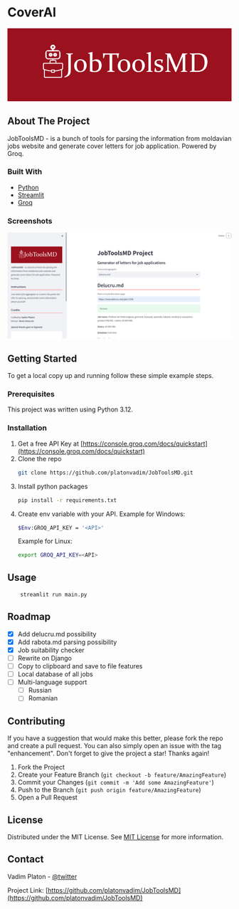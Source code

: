  # CoverAI
 ![Product Screenshot](client/images/logo.png)
 ## About The Project

JobToolsMD - is a bunch of tools for parsing the information from moldavian jobs website and generate cover letters for job application. Powered by Groq.

 ### Built With

- [Python](https://www.python.org/)
- [Streamlit](https://streamlit.io/)
- [Groq](https://groq.com/)

 ### Screenshots
 ![Product Screenshot](client/images/Screenshot-1.png)
 ## Getting Started

To get a local copy up and running follow these simple example steps.
 ### Prerequisites

This project was written using Python 3.12.

 ### Installation

1. Get a free API Key at [https://console.groq.com/docs/quickstart](https://console.groq.com/docs/quickstart)
2. Clone the repo
   ```sh
   git clone https://github.com/platonvadim/JobToolsMD.git
   ```
3. Install python packages
   ```sh
   pip install -r requirements.txt
   ```
4. Create env variable with your API. Example for Windows:
    ```sh
    $Env:GROQ_API_KEY = '<API>'
    ```
    Example for Linux:
    ```sh
    export GROQ_API_KEY=<API>
    ```
 ## Usage

```sh
    streamlit run main.py
```

 ## Roadmap

- [x] Add delucru.md possibility
- [x] Add rabota.md parsing possibility
- [x] Job suitability checker
- [ ] Rewrite on Django
- [ ] Copy to clipboard and save to file features
- [ ] Local database of all jobs
- [ ] Multi-language support
  - [ ] Russian
  - [ ] Romanian

 ## Contributing


If you have a suggestion that would make this better, please fork the repo and create a pull request. You can also simply open an issue with the tag "enhancement".
Don't forget to give the project a star! Thanks again!

1. Fork the Project
2. Create your Feature Branch (`git checkout -b feature/AmazingFeature`)
3. Commit your Changes (`git commit -m 'Add some AmazingFeature'`)
4. Push to the Branch (`git push origin feature/AmazingFeature`)
5. Open a Pull Request
 ## License

Distributed under the MIT License. See [MIT License](https://opensource.org/licenses/MIT) for more information.
 ## Contact

Vadim Platon - [@twitter](https://x.com/mr_vadim_platon)

Project Link: [https://github.com/platonvadim/JobToolsMD](https://github.com/platonvadim/JobToolsMD)


